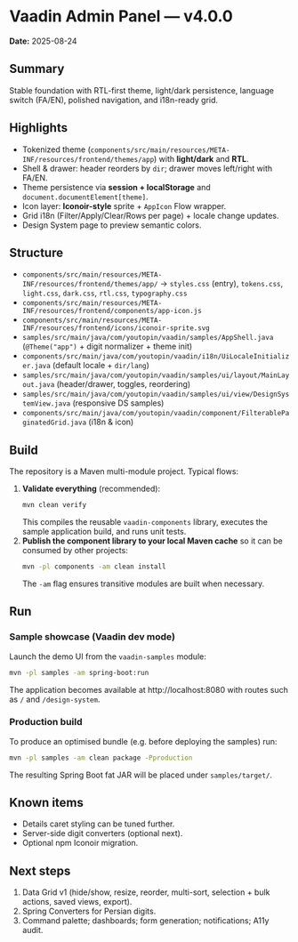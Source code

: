 # Vaadin Admin Panel — v4.0.0

**Date:** 2025-08-24

## Summary
Stable foundation with RTL-first theme, light/dark persistence, language switch (FA/EN), polished navigation, and i18n-ready grid.

## Highlights
- Tokenized theme (`components/src/main/resources/META-INF/resources/frontend/themes/app`) with **light/dark** and **RTL**.
- Shell & drawer: header reorders by `dir`; drawer moves left/right with FA/EN.
- Theme persistence via **session + localStorage** and `document.documentElement[theme]`.
- Icon layer: **Iconoir-style** sprite + `AppIcon` Flow wrapper.
- Grid i18n (Filter/Apply/Clear/Rows per page) + locale change updates.
- Design System page to preview semantic colors.

## Structure
- `components/src/main/resources/META-INF/resources/frontend/themes/app/` → `styles.css` (entry), `tokens.css`, `light.css`, `dark.css`, `rtl.css`, `typography.css`
- `components/src/main/resources/META-INF/resources/frontend/components/app-icon.js`
- `components/src/main/resources/META-INF/resources/frontend/icons/iconoir-sprite.svg`
- `samples/src/main/java/com/youtopin/vaadin/samples/AppShell.java` (`@Theme("app")` + digit normalizer + theme init)
- `components/src/main/java/com/youtopin/vaadin/i18n/UiLocaleInitializer.java` (default locale + `dir/lang`)
- `samples/src/main/java/com/youtopin/vaadin/samples/ui/layout/MainLayout.java` (header/drawer, toggles, reordering)
- `samples/src/main/java/com/youtopin/vaadin/samples/ui/view/DesignSystemView.java` (responsive DS samples)
- `components/src/main/java/com/youtopin/vaadin/component/FilterablePaginatedGrid.java` (i18n & icon)

## Build
The repository is a Maven multi-module project.  Typical flows:

1. **Validate everything** (recommended):
   ```bash
   mvn clean verify
   ```
   This compiles the reusable `vaadin-components` library, executes the sample application build, and runs unit tests.
2. **Publish the component library to your local Maven cache** so it can be consumed by other projects:
   ```bash
   mvn -pl components -am clean install
   ```
   The `-am` flag ensures transitive modules are built when necessary.

## Run
### Sample showcase (Vaadin dev mode)
Launch the demo UI from the `vaadin-samples` module:
```bash
mvn -pl samples -am spring-boot:run
```
The application becomes available at http://localhost:8080 with routes such as `/` and `/design-system`.

### Production build
To produce an optimised bundle (e.g. before deploying the samples) run:
```bash
mvn -pl samples -am clean package -Pproduction
```
The resulting Spring Boot fat JAR will be placed under `samples/target/`.

## Known items
- Details caret styling can be tuned further.
- Server-side digit converters (optional next).
- Optional npm Iconoir migration.

## Next steps
1) Data Grid v1 (hide/show, resize, reorder, multi-sort, selection + bulk actions, saved views, export).
2) Spring Converters for Persian digits.
3) Command palette; dashboards; form generation; notifications; A11y audit.

